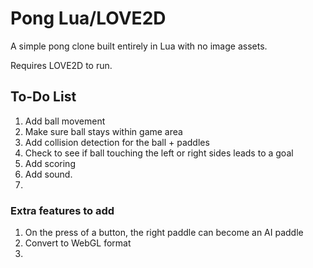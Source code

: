 # Pong Lua/LOVE2D
A simple pong clone built entirely in Lua with no image assets.

Requires LOVE2D to run.

## To-Do List
1. Add ball movement
2. Make sure ball stays within game area
3. Add collision detection for the ball + paddles
4. Check to see if ball touching the left or right sides leads to a goal
5. Add scoring
6. Add sound.
7. 

### Extra features to add
1. On the press of a button, the right paddle can become an AI paddle
2. Convert to WebGL format
3. 